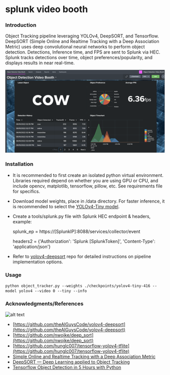 # splunk video booth

### Introduction
Object Tracking pipeline leveraging YOLOv4, DeepSORT, and Tensorflow.  DeepSORT (Simple Online and Realtime Tracking 
with a Deep Association Metric) uses deep convolutional neural networks to perform object detection.  Detections,
Inference time, and FPS are sent to Splunk via HEC.  Splunk tracks detections over time, object preferences/popularity,
and displays results in near real-time.

![alt text](https://github.com/cramerry/VideoBooth/blob/main/Screen%20Shot%202022-06-10%20at%202.45.32%20PM.png?raw=true)
### Installation
  * It is recommended to first create an isolated python virtual environment.  Libraries required depend on whether you 
    are using GPU or CPU, and include opencv, matplotlib, tensorflow, pillow, etc.  See requirements file for specifics.
  * Download model weights, place in /data directory.  For faster inference, it is recommended to select the
    [YOLOv4-Tiny model](https://github.com/AlexeyAB/darknet/releases/download/darknet_yolo_v4_pre/yolov4-tiny.weights).
  * Create a tools/splunk.py file with Splunk HEC endpoint & headers, example:
    
    splunk_ep = https://[SplunkIP]:8088/services/collector/event
    
    headers2 = {'Authorization': 'Splunk [SplunkToken]', 'Content-Type': 'application/json'}
  * Refer to [yolov4-deepsort](https://github.com/theAIGuysCode/yolov4-deepsort) repo for detailed instructions on
    pipeline implementation options.

### Usage
```
python object_tracker.py --weights ./checkpoints/yolov4-tiny-416 --model yolov4 --video 0 --tiny --info
```

### Acknowledgments/References
![alt text](https://miro.medium.com/max/1400/0*-S2EkuGhkP9tp9It.JPG)
  * [https://github.com/theAIGuysCode/yolov4-deepsort](https://github.com/theAIGuysCode/yolov4-deepsort)
  * [https://github.com/nwojke/deep_sort](https://github.com/nwojke/deep_sort)
  * [https://github.com/hunglc007/tensorflow-yolov4-tflite](https://github.com/hunglc007/tensorflow-yolov4-tflite)
  * [Simple Online and Realtime Tracking with a Deep Association Metric](https://arxiv.org/abs/1703.07402)
  * [DeepSORT — Deep Learning applied to Object Tracking](https://medium.com/augmented-startups/deepsort-deep-learning-applied-to-object-tracking-924f59f99104)
  * [Tensorflow Object Detection in 5 Hours with Python](https://www.youtube.com/watch?v=yqkISICHH-U)
